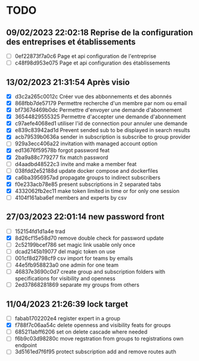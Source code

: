 # TODO
## 09/02/2023 22:02:18 Reprise de la configuration des entreprises et établissements
- [ ] 0ef22873f7a0c6 Page et api configuration de l'entreprise
- [ ] c48f98d953e075 Page et api configuration des établissements
## 13/02/2023 21:31:54 Après visio
- [x] d3c2a265c0012c Créer vue des abbonnements et des abonnés
- [x] 868fbb7de57179 Permettre recherche d'un membre par nom ou email
- [x] bf7367d469b0dc Permettre d'envoyer une demande d'abonnement
- [x] 36544829555325 Permettre d'accepter une demande d'abonnement
- [x] c97aefe4068ed1 utiliser l'id de connection pour annuler une demande
- [x] e839c83942ad1d Prevent sended sub to be displayed in search results
- [x] acb79539b0636a sender in subscription is subscribe to group provider
- [ ] 929a3ecc406a22 invitation with managed account option
- [x] ed13676f59578b forgot password feat
- [x] 2ba9a88c779277 fix match password
- [ ] d4aadbd48522c3 invite and make a member feat
- [ ] 038fdd2e52188d update docker compose and dockerfiles
- [x] ca6ba3956957ad propagate groups to indirect subscribers
- [x] f0e233acb78e85 present subscriptions in 2 separated tabs
- [x] 4332062fb2ec11 make token limited in time or for only one session
- [ ] 4104f161aba6ef members and experts by csv
## 27/03/2023 22:01:14 new password front
- [ ] 152154fd1d1a4e trad
- [x] 8d26cf15e58d70 remove double check for password update
- [ ] 2c52199bcef786 set magic link usable only once
- [ ] dcad2145b19077 del magic token on use  
- [ ] 001cf8d2798cf9 csv import for teams by emails  
- [ ] 44e5fb958823a0 one admin for one team  
- [ ] 46837e3690c0d7 create group and subscription folders with specifications for visibility and openness  
- [ ] 2ed37868281869 separate my groups from others  
## 11/04/2023 21:26:39 lock target  
- [ ] fabab1702202e4 register expert in a group  
- [x] f788f7c06aa54c delete openness and visibility feats for groups  
- [ ] 685211abff6206 set on delete cascade where needed  
- [ ] f6b9c03d98280c move regstration from groups to registrations own endpoint  
- [ ] 3d5161ed7f6f95 protect subscription add and remove routes auth  
